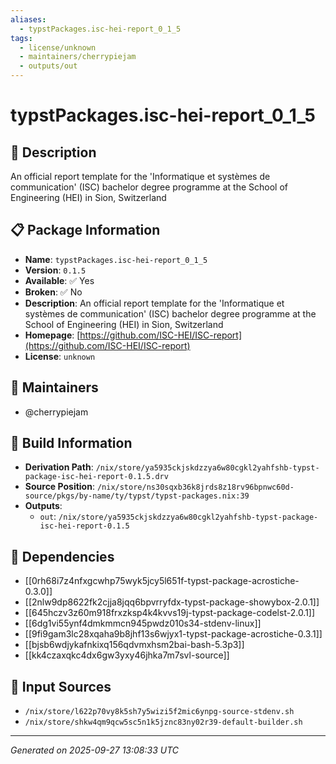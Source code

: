 ```yaml
---
aliases:
  - typstPackages.isc-hei-report_0_1_5
tags:
  - license/unknown
  - maintainers/cherrypiejam
  - outputs/out
---
```


# typstPackages.isc-hei-report_0_1_5

## 📝 Description

An official report template for the 'Informatique et systèmes de communication' (ISC) bachelor degree programme at the School of Engineering (HEI) in Sion, Switzerland

## 📋 Package Information

- **Name**: `typstPackages.isc-hei-report_0_1_5`
- **Version**: `0.1.5`
- **Available**: ✅ Yes
- **Broken**: ✅ No
- **Description**: An official report template for the 'Informatique et systèmes de communication' (ISC) bachelor degree programme at the School of Engineering (HEI) in Sion, Switzerland
- **Homepage**: [https://github.com/ISC-HEI/ISC-report](https://github.com/ISC-HEI/ISC-report)
- **License**: `unknown`
## 👥 Maintainers

- @cherrypiejam


## 🔧 Build Information

- **Derivation Path**: `/nix/store/ya5935ckjskdzzya6w80cgkl2yahfshb-typst-package-isc-hei-report-0.1.5.drv`
- **Source Position**: `/nix/store/ns30sqxb36k8jrds8z18rv96bpnwc60d-source/pkgs/by-name/ty/typst/typst-packages.nix:39`
- **Outputs**:
  - `out`:  `/nix/store/ya5935ckjskdzzya6w80cgkl2yahfshb-typst-package-isc-hei-report-0.1.5`

## 🔗 Dependencies

- [[0rh68i7z4nfxgcwhp75wyk5jcy5l651f-typst-package-acrostiche-0.3.0]]
- [[2nlw9dp8622fk2cjja8jqq6bpvrryfdx-typst-package-showybox-2.0.1]]
- [[645hczv3z60m918frxzksp4k4kvvs19j-typst-package-codelst-2.0.1]]
- [[6dg1vi55ynf4dmkmmcn945pwdz010s34-stdenv-linux]]
- [[9fi9gam3lc28xqaha9b8jhf13s6wjyx1-typst-package-acrostiche-0.3.1]]
- [[bjsb6wdjykafnkixq156qdvmxhsm2bai-bash-5.3p3]]
- [[kk4czaxqkc4dx6gw3yxy46jhka7m7svl-source]]

## 📁 Input Sources

- `/nix/store/l622p70vy8k5sh7y5wizi5f2mic6ynpg-source-stdenv.sh`
- `/nix/store/shkw4qm9qcw5sc5n1k5jznc83ny02r39-default-builder.sh`

---
*Generated on 2025-09-27 13:08:33 UTC*
